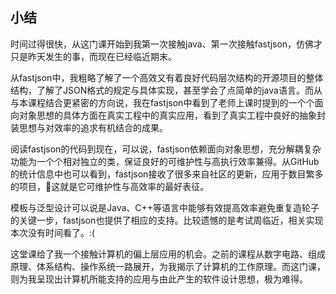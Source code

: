 ## 小结

时间过得很快，从这门课开始到我第一次接触java、第一次接触fastjson，仿佛才只是昨天发生的事，而现在已经临近期末。

从fastjson中，我粗略了解了一个高效又有着良好代码层次结构的开源项目的整体结构，了解了JSON格式的规定与具体实现，甚至学会了点简单的java语言。而从与本课程结合更紧密的方向说，我在fastjson中看到了老师上课时提到的一个个面向对象思想的具体方面在真实工程中的真实应用，看到了真实工程中良好的抽象封装思想与对效率的追求有机结合的成果。

阅读fastjson的代码到现在，可以说，fastjson依赖面向对象思想，充分解耦复杂功能为一个个相对独立的类，保证良好的可维护性与高执行效率兼得。从GitHub的统计信息中也可以看到，fastjson接收了很多来自社区的更新，应用于数目繁多的项目，这就是它可维护性与高效率的最好表征。

模板与泛型设计可以说是Java、C++等语言中能够有效提高效率避免重复造轮子的关键一步，fastjson也提供了相应的支持。比较遗憾的是考试周临近，相关实现本次没有时间看了。:(

这堂课给了我一个接触计算机的偏上层应用的机会。之前的课程从数字电路、组成原理、体系结构、操作系统一路展开，为我揭示了计算机的工作原理。而这门课，则为我呈现出计算机所能支持的应用与由此产生的软件设计思想，极为难得。